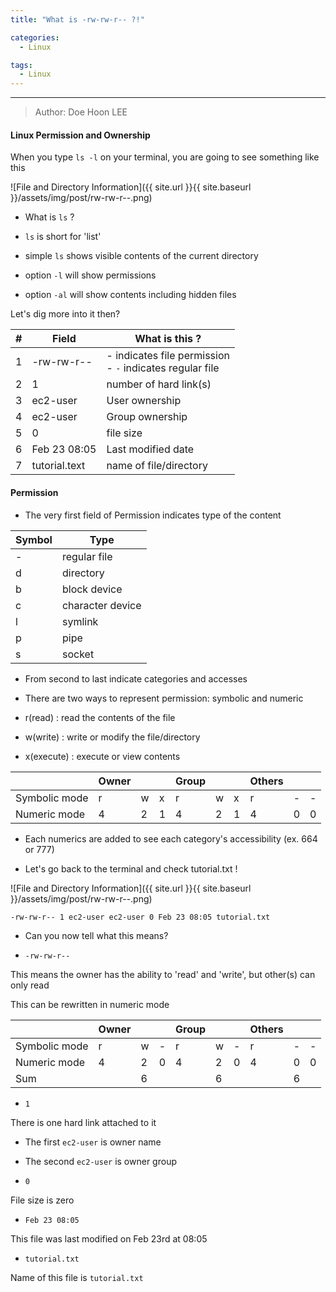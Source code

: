 ```yaml
---
title: "What is -rw-rw-r-- ?!"

categories:
  - Linux

tags:
  - Linux
---
```


<hr>

> Author: Doe Hoon LEE

#### Linux Permission and Ownership

When you type `ls -l` on your terminal, you are going to see something like this

![File and Directory Information]({{ site.url }}{{ site.baseurl }}/assets/img/post/rw-rw-r--.png)

- What is `ls` ?

* `ls` is short for 'list'

* simple `ls` shows visible contents of the current directory

* option `-l` will show permissions

* option `-al` will show contents including hidden files

Let's dig more into it then?

| #   | Field         | What is this ?                                                  |
| --- | ------------- | --------------------------------------------------------------- |
| 1   | -rw-rw-r--    | - indicates file permission <br /> - `-` indicates regular file |
| 2   | 1             | number of hard link(s)                                          |
| 3   | ec2-user      | User ownership                                                  |
| 4   | ec2-user      | Group ownership                                                 |
| 5   | 0             | file size                                                       |
| 6   | Feb 23 08:05  | Last modified date                                              |
| 7   | tutorial.text | name of file/directory                                          |

#### Permission

- The very first field of Permission indicates type of the content

| Symbol | Type             |
| ------ | ---------------- |
| -      | regular file     |
| d      | directory        |
| b      | block device     |
| c      | character device |
| l      | symlink          |
| p      | pipe             |
| s      | socket           |

- From second to last indicate categories and accesses

* There are two ways to represent permission: symbolic and numeric

* r(read) : read the contents of the file

* w(write) : write or modify the file/directory

* x(execute) : execute or view contents

|               | Owner |     |     | Group |     |     | Others |     |     |
| ------------- | ----- | --- | --- | ----- | --- | --- | ------ | --- | --- |
| Symbolic mode |   r   |  w  |  x  |   r   |  w  |  x  |   r    |  -  |  -  |
| Numeric mode  |   4   |  2  |  1  |   4   |  2  |  1  |   4    |  0  |  0  |

- Each numerics are added to see each category's accessibility (ex. 664 or 777)

- Let's go back to the terminal and check tutorial.txt !

![File and Directory Information]({{ site.url }}{{ site.baseurl }}/assets/img/post/rw-rw-r--.png)

`-rw-rw-r-- 1 ec2-user ec2-user 0 Feb 23 08:05 tutorial.txt`

- Can you now tell what this means?

* `-rw-rw-r--`

This means the owner has the ability to 'read' and 'write', but other(s) can only read

This can be rewritten in numeric mode

|               | Owner |     |     | Group |     |     | Others |     |     |
| ------------- | ----- | --- | --- | ----- | --- | --- | ------ | --- | --- |
| Symbolic mode |   r   |  w  |  -  |   r   |  w  |  -  |   r    |  -  |  -  |
| Numeric mode  |   4   |  2  |  0  |   4   |  2  |  0  |   4    |  0  |  0  |
| Sum           |       |  6  |     |       |  6  |     |        |  6  |     |

- `1`

There is one hard link attached to it

- The first `ec2-user` is owner name

- The second `ec2-user` is owner group

- `0`

File size is zero

- `Feb 23 08:05`

This file was last modified on Feb 23rd at 08:05

- `tutorial.txt`

Name of this file is `tutorial.txt`

